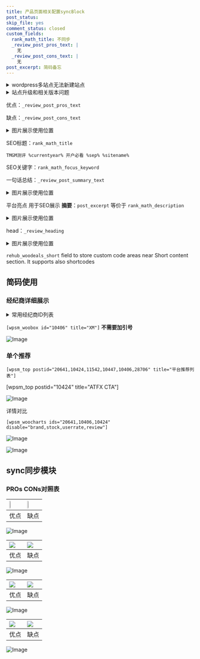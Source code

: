 ```yaml
---
title: 产品页面相关配置syncBlock
post_status: 
skip_file: yes
comment_status: closed
custom_fields:
  rank_math_title: 不同步
  _review_post_pros_text: |
    无
  _review_post_cons_text: |
    无
post_excerpt: 简码备忘
---
```

<details><summary>wordpress多站点无法新建站点</summary>

<li>和报错需要清理cookies一样的原因</li>
<li>wp-config.php里面<code>define( 'SUBDOMAIN_INSTALL', false );//子域名安装</code></li>
<li>新建子站点是用<code>define( 'SUBDOMAIN_INSTALL', true);//子域名安装</code> 完成以后，改成<code>false</code></li>
</details>

<details><summary>站点升级和相关版本问题</summary>

<p>wordpress：5.9.9
woocommerce：7.5.1
出现问题的地方：主题选项里面>><strong>Product layout >>compact style</strong></p>
<p>如何出现没有用过的字段 导致无法保存。先导出配置 然后进行修改，后面再次恢复即可。</p>
<p>出现部分字段无法显示时，需要返回默认布局后，对产品进行保存就好了。</p>
<p></p>
</details>

优点：`_review_post_pros_text`

缺点：`_review_post_cons_text`

<details><summary>图片展示使用位置</summary>

<img src="https://prod-files-secure.s3.us-west-2.amazonaws.com/39ed1227-6d7d-4570-be36-9ccd4a2c4241/f51d3d83-55d4-4bdf-9604-f37ec77ab556/Untitled.png?X-Amz-Algorithm=AWS4-HMAC-SHA256&X-Amz-Content-Sha256=UNSIGNED-PAYLOAD&X-Amz-Credential=ASIAZI2LB466XKQUAQMT%2F20250618%2Fus-west-2%2Fs3%2Faws4_request&X-Amz-Date=20250618T045528Z&X-Amz-Expires=3600&X-Amz-Security-Token=IQoJb3JpZ2luX2VjEJ3%2F%2F%2F%2F%2F%2F%2F%2F%2F%2FwEaCXVzLXdlc3QtMiJIMEYCIQDMYrx1fAqWRG5pd%2BIOgadgcf8C%2Bdtnizn49jUr%2BlQJrwIhAOnvHupV2p0rZaLCp%2Bdi7ZAFDMvnlcyVoUGWPHNR9lMmKogECIb%2F%2F%2F%2F%2F%2F%2F%2F%2F%2FwEQABoMNjM3NDIzMTgzODA1IgxhC0CrD0KHrgKe398q3AOgyG2MR5Yh99NJIdSDHT%2BfLLaaRT6IDYR28lEBFN5fExLmwWgZeHojJXTC3in8KxX5QHSYIM%2Fae6QeN8D7ytAcVOpAEJKPTYnlBSnCAlWGDjDtsA79cCTarQbAosm1dZm6INlwzOH3pilZfEVVxBkfk1KNkbdeYjRsRUg4Dax%2BX1g6pcPl3Z3nDk0KF0YH5UtwYGoQvGyDs6Ht9eYpuoc0WO1ssjVxv9DPpbiI4WN%2Fsowwty%2B2COEgeh79Q1o43kCwjAARx%2BM0i2zpReYvUv%2Bwo5OiIA6UKt5nPVQFsAIl34qlHZ3Pk4CWnT5y53J2%2FuMm542kB%2FjNbSvrj%2FKYC9IG%2FyBIRpuEv4QHApXbFon9DNT%2Boc2T458h9PP3dC0p3P4mZqb8ZbsecQtV%2BX9yoTmmmDDpDF7TE7RvH5KxztGC3dwuGObBfg5sB1FvW8UJAU7q0Qo%2BikxaYJNFnFDf5x2NYy%2BhCFb%2BTzN0p%2FFRfBwJyOvfQ9MH6%2B0IVkygLnM1fFVkP8lgbDGMXiUgTNh89sEXH1KztOmqLOACIT8twQLSR15uGvUqQsLilkCWU0X6edb7FPDD0C%2FmSFX%2B6H%2BXiwwRASMPiztZ2%2BleJ9s8Ijj7mD3d%2Fhdh3ofE%2BDkgTzCrh8nCBjqkAXBts6YcHE%2Fns9%2FLbnm8ww1Q54IFO0DMH8WmS0Za5aCN4f2CcinSuIaUdjzHnkSvsjljDwu%2FbFXojboH2nUmWtuV9oTs%2B4zQG4ZSHF3z6vfmqzCLL%2BbMcEBRM8NjFdDx%2FKSUnpIlb6Gbepx40BjEJqme0m54mroCqAQxyTliadsgAomJsvL0Dpch4r90ibQAJEqH6UUC3U2kPy%2BWd9kEMeZEl4rk&X-Amz-Signature=5a0e60185f0af4691f64c6c9d556bb486bf33b2f8400fad7e8342a22cfef28f8&X-Amz-SignedHeaders=host&x-amz-checksum-mode=ENABLED&x-id=GetObject" alt="Image">
</details>

SEO标题：`rank_math_title`

`TMGM测评 %currentyear% 开户必看 %sep% %sitename%`

SEO关键字：`rank_math_focus_keyword`

一句话总结：`_review_post_summary_text`

<details><summary>图片展示使用位置</summary>

<img src="https://prod-files-secure.s3.us-west-2.amazonaws.com/39ed1227-6d7d-4570-be36-9ccd4a2c4241/4b96a922-296c-4f4e-8630-d1c870cbce01/Untitled.png?X-Amz-Algorithm=AWS4-HMAC-SHA256&X-Amz-Content-Sha256=UNSIGNED-PAYLOAD&X-Amz-Credential=ASIAZI2LB4665U3BXWFP%2F20250618%2Fus-west-2%2Fs3%2Faws4_request&X-Amz-Date=20250618T045528Z&X-Amz-Expires=3600&X-Amz-Security-Token=IQoJb3JpZ2luX2VjEJ3%2F%2F%2F%2F%2F%2F%2F%2F%2F%2FwEaCXVzLXdlc3QtMiJHMEUCIQDyerNPhsYu9XF6Wt%2BJtBCm%2BqWdjEfM0Xydl3CNRk17ugIgekNvsUoHfxoFRayfW%2FtpAUl%2B%2FxYhRkF%2FEjGGeaxDrNAqiAQIhv%2F%2F%2F%2F%2F%2F%2F%2F%2F%2FARAAGgw2Mzc0MjMxODM4MDUiDFh%2Bi2hAvztCsgq4ISrcA7CPTNWDPn3pEnHCT3%2FVIaHTicCGMigZeY7F1KnZsLGzVTswZ2iwycA3FBS3RuVaecZc2wSAdlXMfX1aTHj1XQ5AN1HnR6OgUq2H8uLRPx%2BAHglvXtYGAro5JDXHgIZGWmZ0aKJSS1BF9vGzvhaaCfti1byNOeQclUGjfhs%2Bvf7nrRzmJ6ch%2BXOdbsODDafnBArP4Z0htNaqsQLHGBuvhs8Wc1ScbLJcdm9RNG2iSACbMMVvsu6vz5yLU32uCGTFHqnegCezUmVbhH9nbOTJzPfgkZ1VtqP6L2wIwFcATiY6CiFRbBfqeAC9y5ABNXqmzYWo%2BvewEmVv%2FDN8MdoKypk%2BmhS3ifagCCAydJV58MQ8o1gBt8%2Fkg0TLd7DOSSohpUX7Y1bx884pae0IDInJq8nukS02NzUoEUyjdQAKOCpNl7T0fZRafwkt7p4GXUZOjYbaDi9oWfh%2Fkq73W8QEJevbtLO86q0ACTQfYnbwdAMq5VJ3N%2Fs9ae2qGRYBAYxaGAV%2Bvlwoc9T6jD5QAwKUgv%2BnSsbwrpGTyF6bkUIl29ZnVJq08T49XNi8tvz9%2B7dylMmju4O%2BpLXstZQ4OUydGi3I%2B5ZuujH8jHxOgIgchoBm0JmmQUz53OiqhrezMKyHycIGOqUBSrJoIJWs%2FQuvu58BOkgiy8Szuff5X%2FIpEpdWpID9BvvjVWlSNEKnocdSrbww%2FBcN9MiMf%2B%2F02pDL2i8q5UE5wRfHz04qEIdezK1w%2FZ7Zcij8XDV%2FZwyOA7kQI%2FxqKnZacptM4N9heSRgwX%2FUzO0Ki1U012MY05dgbkuv7TOZARsEcUB3nSz%2BnT0wejzSsTjuP8XpEUmWSHjeyTl9cOTh1T62PRIa&X-Amz-Signature=4f96000025fb064faeaf7c97385ab22f65ff4323e31783cb98028718f8ea2819&X-Amz-SignedHeaders=host&x-amz-checksum-mode=ENABLED&x-id=GetObject" alt="Image">
</details>

平台亮点 用于SEO展示 **摘要**：`post_excerpt`  等价于 `rank_math_description`

<details><summary>图片展示使用位置</summary>

<img src="https://prod-files-secure.s3.us-west-2.amazonaws.com/39ed1227-6d7d-4570-be36-9ccd4a2c4241/1ee11f63-b60a-4dfe-a7a7-d58ff23b5d88/Untitled.png?X-Amz-Algorithm=AWS4-HMAC-SHA256&X-Amz-Content-Sha256=UNSIGNED-PAYLOAD&X-Amz-Credential=ASIAZI2LB466WVYHTIH3%2F20250618%2Fus-west-2%2Fs3%2Faws4_request&X-Amz-Date=20250618T045528Z&X-Amz-Expires=3600&X-Amz-Security-Token=IQoJb3JpZ2luX2VjEJ3%2F%2F%2F%2F%2F%2F%2F%2F%2F%2FwEaCXVzLXdlc3QtMiJHMEUCIDlzo6ky2C9HsKvNDJGwKO4NzR93CXw0lWXziYlnK2THAiEAsZrJSwtOCHFzNri%2FGGvMpWRPK9E0FMWYXSvhiYVbF%2FkqiAQIhv%2F%2F%2F%2F%2F%2F%2F%2F%2F%2FARAAGgw2Mzc0MjMxODM4MDUiDPWN%2FGylGy5QOjxFZircA8b7afYhpdRZ%2BiimOFPGtWvxIBuBGeEloJyvcudCJHHwbZS82A7bmVX6fO0vp6Tb9CKCLWFmDlk3yW4PXPNjSQEnsr0vaf9kGRH8CaceVnhwmfSXXUJB9aadHaP9P7dnot7fP0Tqxc8fJ5iGF75D%2FrWSVRazrcUKtuQh%2BmLIF5jOpms1H%2FhIGS6c0oWgfx9AMXgyfDvl1SUULNg5HtJg0rS6S7gUZ8rbQ8SeAUVddbi2Nb1DTqEzO3wBCmzTbyd9EAnAxKnhySQR1mamhhBdrrUhxGd1oZfeV6e9sdlfuIpAODNlFrN5HyiEhptIJvmEAOSQ82%2FCNQqLN7FH0uPaZ%2Bymtdl6rE6OK%2BA%2BNTYTGHoIZgxptngPhHBMdoqnTPRoOeMyjVizlcB708d1nbRC5DiW5sMft0pt3Sh5ovsaXRieiqseVCEAb%2BkRzzCqtoNQbZe%2B%2FnLkioXCMZZMHbRhBaToPxsnUnV9SqzY9dmoBrnWPO3QsgRFmWqlLMGOtpK8v%2BAOVBZ46FWZUbHTrHHIkYc9Wn2HLEfr1qMx4CdI8wTm%2BtDgmMy7nwnnLZ5JKVDnvVqkMtoH6IPxC%2BhIBaonpAnB8zXbFb9bg0d2ZIBltr%2FE2Kp6Wluu7gz9Ch1TMNOHycIGOqUByc3kPbPEGQFm4SR%2FHIH%2FCeimvCckuzqvdJqtttHXBLX2rSyF%2BdBEXngslkB2PyTbTesKhSx7FKMN1xWWqgqnYzEYwkU6uw8XzYbdeLtWhiAoiXDu5VLmP2YistZ19U3npxpMJ%2B%2FNqrJdoLe5k1J0knI8IhNpXHNRdbBmjRKaxr%2BsTqWg8RvsqwvTcwveB0rVpvVsqIvU%2BInp5ytCrUn4vsld5lyi&X-Amz-Signature=abfe6dbad09e1d06ccd713cc5fcc44d9ae780d603ac83f8e7512687b2d3649e8&X-Amz-SignedHeaders=host&x-amz-checksum-mode=ENABLED&x-id=GetObject" alt="Image">
<img src="https://prod-files-secure.s3.us-west-2.amazonaws.com/39ed1227-6d7d-4570-be36-9ccd4a2c4241/ad4118b5-78d8-4fbe-801e-3b29b5d99c01/Untitled.png?X-Amz-Algorithm=AWS4-HMAC-SHA256&X-Amz-Content-Sha256=UNSIGNED-PAYLOAD&X-Amz-Credential=ASIAZI2LB466WVYHTIH3%2F20250618%2Fus-west-2%2Fs3%2Faws4_request&X-Amz-Date=20250618T045528Z&X-Amz-Expires=3600&X-Amz-Security-Token=IQoJb3JpZ2luX2VjEJ3%2F%2F%2F%2F%2F%2F%2F%2F%2F%2FwEaCXVzLXdlc3QtMiJHMEUCIDlzo6ky2C9HsKvNDJGwKO4NzR93CXw0lWXziYlnK2THAiEAsZrJSwtOCHFzNri%2FGGvMpWRPK9E0FMWYXSvhiYVbF%2FkqiAQIhv%2F%2F%2F%2F%2F%2F%2F%2F%2F%2FARAAGgw2Mzc0MjMxODM4MDUiDPWN%2FGylGy5QOjxFZircA8b7afYhpdRZ%2BiimOFPGtWvxIBuBGeEloJyvcudCJHHwbZS82A7bmVX6fO0vp6Tb9CKCLWFmDlk3yW4PXPNjSQEnsr0vaf9kGRH8CaceVnhwmfSXXUJB9aadHaP9P7dnot7fP0Tqxc8fJ5iGF75D%2FrWSVRazrcUKtuQh%2BmLIF5jOpms1H%2FhIGS6c0oWgfx9AMXgyfDvl1SUULNg5HtJg0rS6S7gUZ8rbQ8SeAUVddbi2Nb1DTqEzO3wBCmzTbyd9EAnAxKnhySQR1mamhhBdrrUhxGd1oZfeV6e9sdlfuIpAODNlFrN5HyiEhptIJvmEAOSQ82%2FCNQqLN7FH0uPaZ%2Bymtdl6rE6OK%2BA%2BNTYTGHoIZgxptngPhHBMdoqnTPRoOeMyjVizlcB708d1nbRC5DiW5sMft0pt3Sh5ovsaXRieiqseVCEAb%2BkRzzCqtoNQbZe%2B%2FnLkioXCMZZMHbRhBaToPxsnUnV9SqzY9dmoBrnWPO3QsgRFmWqlLMGOtpK8v%2BAOVBZ46FWZUbHTrHHIkYc9Wn2HLEfr1qMx4CdI8wTm%2BtDgmMy7nwnnLZ5JKVDnvVqkMtoH6IPxC%2BhIBaonpAnB8zXbFb9bg0d2ZIBltr%2FE2Kp6Wluu7gz9Ch1TMNOHycIGOqUByc3kPbPEGQFm4SR%2FHIH%2FCeimvCckuzqvdJqtttHXBLX2rSyF%2BdBEXngslkB2PyTbTesKhSx7FKMN1xWWqgqnYzEYwkU6uw8XzYbdeLtWhiAoiXDu5VLmP2YistZ19U3npxpMJ%2B%2FNqrJdoLe5k1J0knI8IhNpXHNRdbBmjRKaxr%2BsTqWg8RvsqwvTcwveB0rVpvVsqIvU%2BInp5ytCrUn4vsld5lyi&X-Amz-Signature=eca6f1f94d618829cf8d168623b9d2028945d3c762e7b6fabf89800e87a4cf6a&X-Amz-SignedHeaders=host&x-amz-checksum-mode=ENABLED&x-id=GetObject" alt="Image">
<img src="https://prod-files-secure.s3.us-west-2.amazonaws.com/39ed1227-6d7d-4570-be36-9ccd4a2c4241/a38cf7c9-a79c-4b64-9e94-13589fe0758b/Untitled.png?X-Amz-Algorithm=AWS4-HMAC-SHA256&X-Amz-Content-Sha256=UNSIGNED-PAYLOAD&X-Amz-Credential=ASIAZI2LB466WVYHTIH3%2F20250618%2Fus-west-2%2Fs3%2Faws4_request&X-Amz-Date=20250618T045528Z&X-Amz-Expires=3600&X-Amz-Security-Token=IQoJb3JpZ2luX2VjEJ3%2F%2F%2F%2F%2F%2F%2F%2F%2F%2FwEaCXVzLXdlc3QtMiJHMEUCIDlzo6ky2C9HsKvNDJGwKO4NzR93CXw0lWXziYlnK2THAiEAsZrJSwtOCHFzNri%2FGGvMpWRPK9E0FMWYXSvhiYVbF%2FkqiAQIhv%2F%2F%2F%2F%2F%2F%2F%2F%2F%2FARAAGgw2Mzc0MjMxODM4MDUiDPWN%2FGylGy5QOjxFZircA8b7afYhpdRZ%2BiimOFPGtWvxIBuBGeEloJyvcudCJHHwbZS82A7bmVX6fO0vp6Tb9CKCLWFmDlk3yW4PXPNjSQEnsr0vaf9kGRH8CaceVnhwmfSXXUJB9aadHaP9P7dnot7fP0Tqxc8fJ5iGF75D%2FrWSVRazrcUKtuQh%2BmLIF5jOpms1H%2FhIGS6c0oWgfx9AMXgyfDvl1SUULNg5HtJg0rS6S7gUZ8rbQ8SeAUVddbi2Nb1DTqEzO3wBCmzTbyd9EAnAxKnhySQR1mamhhBdrrUhxGd1oZfeV6e9sdlfuIpAODNlFrN5HyiEhptIJvmEAOSQ82%2FCNQqLN7FH0uPaZ%2Bymtdl6rE6OK%2BA%2BNTYTGHoIZgxptngPhHBMdoqnTPRoOeMyjVizlcB708d1nbRC5DiW5sMft0pt3Sh5ovsaXRieiqseVCEAb%2BkRzzCqtoNQbZe%2B%2FnLkioXCMZZMHbRhBaToPxsnUnV9SqzY9dmoBrnWPO3QsgRFmWqlLMGOtpK8v%2BAOVBZ46FWZUbHTrHHIkYc9Wn2HLEfr1qMx4CdI8wTm%2BtDgmMy7nwnnLZ5JKVDnvVqkMtoH6IPxC%2BhIBaonpAnB8zXbFb9bg0d2ZIBltr%2FE2Kp6Wluu7gz9Ch1TMNOHycIGOqUByc3kPbPEGQFm4SR%2FHIH%2FCeimvCckuzqvdJqtttHXBLX2rSyF%2BdBEXngslkB2PyTbTesKhSx7FKMN1xWWqgqnYzEYwkU6uw8XzYbdeLtWhiAoiXDu5VLmP2YistZ19U3npxpMJ%2B%2FNqrJdoLe5k1J0knI8IhNpXHNRdbBmjRKaxr%2BsTqWg8RvsqwvTcwveB0rVpvVsqIvU%2BInp5ytCrUn4vsld5lyi&X-Amz-Signature=e0d2ba392c5b46e4ad090d91cc179bb39d845139f570deb4d2a572f47b3d77c7&X-Amz-SignedHeaders=host&x-amz-checksum-mode=ENABLED&x-id=GetObject" alt="Image">
<img src="https://prod-files-secure.s3.us-west-2.amazonaws.com/39ed1227-6d7d-4570-be36-9ccd4a2c4241/7da6fc1e-d2ac-42ae-8c75-cb5749aa18f6/Untitled.png?X-Amz-Algorithm=AWS4-HMAC-SHA256&X-Amz-Content-Sha256=UNSIGNED-PAYLOAD&X-Amz-Credential=ASIAZI2LB466WVYHTIH3%2F20250618%2Fus-west-2%2Fs3%2Faws4_request&X-Amz-Date=20250618T045528Z&X-Amz-Expires=3600&X-Amz-Security-Token=IQoJb3JpZ2luX2VjEJ3%2F%2F%2F%2F%2F%2F%2F%2F%2F%2FwEaCXVzLXdlc3QtMiJHMEUCIDlzo6ky2C9HsKvNDJGwKO4NzR93CXw0lWXziYlnK2THAiEAsZrJSwtOCHFzNri%2FGGvMpWRPK9E0FMWYXSvhiYVbF%2FkqiAQIhv%2F%2F%2F%2F%2F%2F%2F%2F%2F%2FARAAGgw2Mzc0MjMxODM4MDUiDPWN%2FGylGy5QOjxFZircA8b7afYhpdRZ%2BiimOFPGtWvxIBuBGeEloJyvcudCJHHwbZS82A7bmVX6fO0vp6Tb9CKCLWFmDlk3yW4PXPNjSQEnsr0vaf9kGRH8CaceVnhwmfSXXUJB9aadHaP9P7dnot7fP0Tqxc8fJ5iGF75D%2FrWSVRazrcUKtuQh%2BmLIF5jOpms1H%2FhIGS6c0oWgfx9AMXgyfDvl1SUULNg5HtJg0rS6S7gUZ8rbQ8SeAUVddbi2Nb1DTqEzO3wBCmzTbyd9EAnAxKnhySQR1mamhhBdrrUhxGd1oZfeV6e9sdlfuIpAODNlFrN5HyiEhptIJvmEAOSQ82%2FCNQqLN7FH0uPaZ%2Bymtdl6rE6OK%2BA%2BNTYTGHoIZgxptngPhHBMdoqnTPRoOeMyjVizlcB708d1nbRC5DiW5sMft0pt3Sh5ovsaXRieiqseVCEAb%2BkRzzCqtoNQbZe%2B%2FnLkioXCMZZMHbRhBaToPxsnUnV9SqzY9dmoBrnWPO3QsgRFmWqlLMGOtpK8v%2BAOVBZ46FWZUbHTrHHIkYc9Wn2HLEfr1qMx4CdI8wTm%2BtDgmMy7nwnnLZ5JKVDnvVqkMtoH6IPxC%2BhIBaonpAnB8zXbFb9bg0d2ZIBltr%2FE2Kp6Wluu7gz9Ch1TMNOHycIGOqUByc3kPbPEGQFm4SR%2FHIH%2FCeimvCckuzqvdJqtttHXBLX2rSyF%2BdBEXngslkB2PyTbTesKhSx7FKMN1xWWqgqnYzEYwkU6uw8XzYbdeLtWhiAoiXDu5VLmP2YistZ19U3npxpMJ%2B%2FNqrJdoLe5k1J0knI8IhNpXHNRdbBmjRKaxr%2BsTqWg8RvsqwvTcwveB0rVpvVsqIvU%2BInp5ytCrUn4vsld5lyi&X-Amz-Signature=0be16913b9cfbf92266b8d66b3b060fe75f373b0c50696d13ff23148860bfdda&X-Amz-SignedHeaders=host&x-amz-checksum-mode=ENABLED&x-id=GetObject" alt="Image">
<img src="https://prod-files-secure.s3.us-west-2.amazonaws.com/39ed1227-6d7d-4570-be36-9ccd4a2c4241/7e97f40a-eaee-47f5-b2f9-475f96808fa7/Untitled.png?X-Amz-Algorithm=AWS4-HMAC-SHA256&X-Amz-Content-Sha256=UNSIGNED-PAYLOAD&X-Amz-Credential=ASIAZI2LB466WVYHTIH3%2F20250618%2Fus-west-2%2Fs3%2Faws4_request&X-Amz-Date=20250618T045528Z&X-Amz-Expires=3600&X-Amz-Security-Token=IQoJb3JpZ2luX2VjEJ3%2F%2F%2F%2F%2F%2F%2F%2F%2F%2FwEaCXVzLXdlc3QtMiJHMEUCIDlzo6ky2C9HsKvNDJGwKO4NzR93CXw0lWXziYlnK2THAiEAsZrJSwtOCHFzNri%2FGGvMpWRPK9E0FMWYXSvhiYVbF%2FkqiAQIhv%2F%2F%2F%2F%2F%2F%2F%2F%2F%2FARAAGgw2Mzc0MjMxODM4MDUiDPWN%2FGylGy5QOjxFZircA8b7afYhpdRZ%2BiimOFPGtWvxIBuBGeEloJyvcudCJHHwbZS82A7bmVX6fO0vp6Tb9CKCLWFmDlk3yW4PXPNjSQEnsr0vaf9kGRH8CaceVnhwmfSXXUJB9aadHaP9P7dnot7fP0Tqxc8fJ5iGF75D%2FrWSVRazrcUKtuQh%2BmLIF5jOpms1H%2FhIGS6c0oWgfx9AMXgyfDvl1SUULNg5HtJg0rS6S7gUZ8rbQ8SeAUVddbi2Nb1DTqEzO3wBCmzTbyd9EAnAxKnhySQR1mamhhBdrrUhxGd1oZfeV6e9sdlfuIpAODNlFrN5HyiEhptIJvmEAOSQ82%2FCNQqLN7FH0uPaZ%2Bymtdl6rE6OK%2BA%2BNTYTGHoIZgxptngPhHBMdoqnTPRoOeMyjVizlcB708d1nbRC5DiW5sMft0pt3Sh5ovsaXRieiqseVCEAb%2BkRzzCqtoNQbZe%2B%2FnLkioXCMZZMHbRhBaToPxsnUnV9SqzY9dmoBrnWPO3QsgRFmWqlLMGOtpK8v%2BAOVBZ46FWZUbHTrHHIkYc9Wn2HLEfr1qMx4CdI8wTm%2BtDgmMy7nwnnLZ5JKVDnvVqkMtoH6IPxC%2BhIBaonpAnB8zXbFb9bg0d2ZIBltr%2FE2Kp6Wluu7gz9Ch1TMNOHycIGOqUByc3kPbPEGQFm4SR%2FHIH%2FCeimvCckuzqvdJqtttHXBLX2rSyF%2BdBEXngslkB2PyTbTesKhSx7FKMN1xWWqgqnYzEYwkU6uw8XzYbdeLtWhiAoiXDu5VLmP2YistZ19U3npxpMJ%2B%2FNqrJdoLe5k1J0knI8IhNpXHNRdbBmjRKaxr%2BsTqWg8RvsqwvTcwveB0rVpvVsqIvU%2BInp5ytCrUn4vsld5lyi&X-Amz-Signature=bf752e869f6da6125d31f9f001e47ffe1a7cc1e2123255c4e9de391b5cbb4e81&X-Amz-SignedHeaders=host&x-amz-checksum-mode=ENABLED&x-id=GetObject" alt="Image">
</details>

head：`_review_heading`

<details><summary>图片展示使用位置</summary>

<img src="https://prod-files-secure.s3.us-west-2.amazonaws.com/39ed1227-6d7d-4570-be36-9ccd4a2c4241/3a4650ad-9887-415c-889a-edd51fa54f27/Untitled.png?X-Amz-Algorithm=AWS4-HMAC-SHA256&X-Amz-Content-Sha256=UNSIGNED-PAYLOAD&X-Amz-Credential=ASIAZI2LB466SR5XO3BB%2F20250618%2Fus-west-2%2Fs3%2Faws4_request&X-Amz-Date=20250618T045529Z&X-Amz-Expires=3600&X-Amz-Security-Token=IQoJb3JpZ2luX2VjEJ3%2F%2F%2F%2F%2F%2F%2F%2F%2F%2FwEaCXVzLXdlc3QtMiJHMEUCIDIrn3plLVlx%2Bu3oHhf%2BOfsS42uBv6kL257iK5PR0GYlAiEAgvRvbLKnTs8Hty094Pw8T2qkW8RIRAd6PbLeGOmuQu4qiAQIhv%2F%2F%2F%2F%2F%2F%2F%2F%2F%2FARAAGgw2Mzc0MjMxODM4MDUiDHYOgYKcQ3KZ0NuUgSrcA%2FfrcsYd6FOm1s7nTXEIbZrgKXFHvQOolqE37cKygq5YgWgc3Qhutg1spyYRPCQ8c0ySGhvLRFlER%2BTjJi2x1SPvwitEQbtkn9Pw4aOKegsNm0XBnfDj32L%2B8VZEul3ffN%2FXQNVehrj9YB97UJ2SBb%2FSSYAK%2Flqu9ol8k%2BW2M%2FYXmNAfFhjRnmh5qEpGOb07vnfk3xgTf%2FQmuHG5p58%2Bbx0kXzbFq1WM%2Bkp7rOYVLDnRajuUPuPZnyJBmDTrkHGU61mxt4B1qw3puDk4ITc7D5rkQydfBZdAuq7d18csuvm0KJ4JNP7Au4%2BejnYbHD%2FWiDeHYNNVVaH2W8HhpoJJDg7TC7pIsq%2BO0DXITYzZqasG3hUfWUxKINM88fAfkxvCyv%2BiFZcNV3bhSS97yqHj40a1Rq5%2BF7MZ%2B6O%2FAsSt2PqJB05Gktl34ojpuAGcciJ6U3hgyqFPR60T4nN6mqao8LNWBRhA5iD9oTAKLzx5MSp34G%2FpKemw637X%2BN%2FcCFVaXXeQ8t%2BeOAhtgXriIQr5lFFPc4e1r7GgbSHahs6NcQQqx%2BtxQ3e0R1c1bS7wOppjdl%2BFdZIzDd8HC9yH9zd1ZLqzL6O1NiWlqY1J5%2BPJyHHtKmN%2FUFX7gtG6V2JSMLiHycIGOqUBUCxbE1IcH%2Fk9SgDfizr%2FP57El28TUuZpHc13YnFuHUxxXtaUn67Ka2FpahJU2q%2FyFyQHQCweGQGo%2Fdd%2B6MCUXBGB43lcCZaHu7bFCITGDbPx147pJVZ9kQjUVEMmkGofrsrq8%2FjumQZWzolVoGvmughB4y67XV2OizEsdLloI6ujRE5BM37MvBdAm9ozlso0JD5yhaGfvMljAAaKTehIWoeSD5r%2B&X-Amz-Signature=bffdb0b377af86d9a42096b7842cb966afe7dfba57420cbcd49728a0d988eeda&X-Amz-SignedHeaders=host&x-amz-checksum-mode=ENABLED&x-id=GetObject" alt="Image">
</details>

`rehub_woodeals_short`	field to store custom code areas near Short content section. It supports also shortcodes



## 简码使用

### 经纪商详细展示

<details><summary>常用经纪商ID列表</summary>

<pre><code class="php">嘉盛 ===> 20641  [wpsm_woobox id="20641" title="嘉盛"]
易信easymarkets ===> 11542  [wpsm_woobox id="11542" title="易信easymarkets"]
ATFX外汇 ===> 10424  [wpsm_woobox id="10424" title="ATFX"]
XM ===> 10406  [wpsm_woobox id="10406" title="XM"]
TMGM ===> 29622  [wpsm_woobox id="29622" title="TMGM"]
HYCM ===> 10447  [wpsm_woobox id="10447" title="HYCM"]
fpmarkets澳福外汇 ===> 20639  [wpsm_woobox id="20639" title="fpmarkets澳福外汇"]</code></pre>
</details>

`[wpsm_woobox id="10406" title="XM"]` **不需要加引号**

![Image](https://prod-files-secure.s3.us-west-2.amazonaws.com/39ed1227-6d7d-4570-be36-9ccd4a2c4241/4f898f9d-0fa7-4e43-acd3-ac6bc7be575a/Untitled.png?X-Amz-Algorithm=AWS4-HMAC-SHA256&X-Amz-Content-Sha256=UNSIGNED-PAYLOAD&X-Amz-Credential=ASIAZI2LB466UM3F2OAE%2F20250618%2Fus-west-2%2Fs3%2Faws4_request&X-Amz-Date=20250618T045518Z&X-Amz-Expires=3600&X-Amz-Security-Token=IQoJb3JpZ2luX2VjEJ3%2F%2F%2F%2F%2F%2F%2F%2F%2F%2FwEaCXVzLXdlc3QtMiJHMEUCIGQy4BDu2oNIpEOO5IzsXFuJM4AUOCC9b2uO8m0J2ZdeAiEAv8MwTa7gOCJNhWEHjKOmDmnqz%2BaElLfkczdNnZk1yyQqiAQIhv%2F%2F%2F%2F%2F%2F%2F%2F%2F%2FARAAGgw2Mzc0MjMxODM4MDUiDNUDLln%2BAORBLS8uiCrcA0loKXGl%2FjQC2es7ByRIp92ap8tvlpASDUbjHpCq07Y7wYwu6mCexQk2iU3IEg81AofnsbXARBsznF0qz%2By%2FrnEdNTGAVVINDxUkJfbkQqcHYR%2FIdcO7C1QUf6yzMONJ0FE7Hh8%2FUWQbq99lxOfj8YUuQuKh8dEBclAc4jthTxs0ojAzzx479ZyDjteDMc619c3D5WvwPeNQI6UsgDYLBB9XjQ9gOA2O9%2BOYBynBkQsU8BJUOqJr1%2BeC8dvQQGU7QVJOYz4uNgCfSAdwLVAJUGUclA9xMYuB%2BkK76Joei98Xo3QPYsisiZ8oIUvtkzwEgnIy5A%2Fnm3tPZ46S5Km2pK%2FMv2wV%2B2okAyJd646S0fX43yavaPDJWuTRv00y%2BUMaJQJAIXabSf6tobsC5gqS%2Fy7HMZecMcFRK1GG7utayVbHTrNg53D9AgNyGRhE%2Fmjz6zBj%2BpFMugyegbSSzDzBgAn%2BWKWNa3QW4THp8G%2FC0FE3%2Fq1X8yL2rIeITxyGZAT0FAaVZafUGGU1aA8eE%2Bq4VD3onVMi%2BLzlhLv8vLbwqHavKELvWPAjFrXG1CU3oYnlxPeIHF%2FxRCCqHg6LVvu854yC7Lp83HtwUA00g78DC1xnDJZqW%2BFN71s71UYvMISHycIGOqUBm3GGS8e5bF6dSdvFaYWPVX4gVBygnGg0Uxc5Ri6zMf22%2Fo%2FJWUIIX8Nf9gPTcLwWQCoxulfh8Xnipjp7lThudQAWUTwZr524SjiB0eiGyhqwSQQCOKEH2wqgSefDmwLAsdP8WEve9Nc%2FcFLx9M5c9mofScY%2BS6UqBlJOmn0J4OzgkLv9sxbivobKy7uiTMjQzjNqUlZ94cgmwOWEc61IwRmhsVSi&X-Amz-Signature=5c0cabc6ab5e951c595d78013c471fdd9d96de9adbcec5a9fc5d6962ff5d5ce2&X-Amz-SignedHeaders=host&x-amz-checksum-mode=ENABLED&x-id=GetObject)

### 单个推荐
`[wpsm_top postid="20641,10424,11542,10447,10406,28706" title="平台推荐列表"]`

[wpsm_top postid="10424" title="ATFX CTA"]

![Image](https://prod-files-secure.s3.us-west-2.amazonaws.com/39ed1227-6d7d-4570-be36-9ccd4a2c4241/5ac620dc-51a8-48b6-b55d-91f47299193c/Untitled.png?X-Amz-Algorithm=AWS4-HMAC-SHA256&X-Amz-Content-Sha256=UNSIGNED-PAYLOAD&X-Amz-Credential=ASIAZI2LB466UM3F2OAE%2F20250618%2Fus-west-2%2Fs3%2Faws4_request&X-Amz-Date=20250618T045518Z&X-Amz-Expires=3600&X-Amz-Security-Token=IQoJb3JpZ2luX2VjEJ3%2F%2F%2F%2F%2F%2F%2F%2F%2F%2FwEaCXVzLXdlc3QtMiJHMEUCIGQy4BDu2oNIpEOO5IzsXFuJM4AUOCC9b2uO8m0J2ZdeAiEAv8MwTa7gOCJNhWEHjKOmDmnqz%2BaElLfkczdNnZk1yyQqiAQIhv%2F%2F%2F%2F%2F%2F%2F%2F%2F%2FARAAGgw2Mzc0MjMxODM4MDUiDNUDLln%2BAORBLS8uiCrcA0loKXGl%2FjQC2es7ByRIp92ap8tvlpASDUbjHpCq07Y7wYwu6mCexQk2iU3IEg81AofnsbXARBsznF0qz%2By%2FrnEdNTGAVVINDxUkJfbkQqcHYR%2FIdcO7C1QUf6yzMONJ0FE7Hh8%2FUWQbq99lxOfj8YUuQuKh8dEBclAc4jthTxs0ojAzzx479ZyDjteDMc619c3D5WvwPeNQI6UsgDYLBB9XjQ9gOA2O9%2BOYBynBkQsU8BJUOqJr1%2BeC8dvQQGU7QVJOYz4uNgCfSAdwLVAJUGUclA9xMYuB%2BkK76Joei98Xo3QPYsisiZ8oIUvtkzwEgnIy5A%2Fnm3tPZ46S5Km2pK%2FMv2wV%2B2okAyJd646S0fX43yavaPDJWuTRv00y%2BUMaJQJAIXabSf6tobsC5gqS%2Fy7HMZecMcFRK1GG7utayVbHTrNg53D9AgNyGRhE%2Fmjz6zBj%2BpFMugyegbSSzDzBgAn%2BWKWNa3QW4THp8G%2FC0FE3%2Fq1X8yL2rIeITxyGZAT0FAaVZafUGGU1aA8eE%2Bq4VD3onVMi%2BLzlhLv8vLbwqHavKELvWPAjFrXG1CU3oYnlxPeIHF%2FxRCCqHg6LVvu854yC7Lp83HtwUA00g78DC1xnDJZqW%2BFN71s71UYvMISHycIGOqUBm3GGS8e5bF6dSdvFaYWPVX4gVBygnGg0Uxc5Ri6zMf22%2Fo%2FJWUIIX8Nf9gPTcLwWQCoxulfh8Xnipjp7lThudQAWUTwZr524SjiB0eiGyhqwSQQCOKEH2wqgSefDmwLAsdP8WEve9Nc%2FcFLx9M5c9mofScY%2BS6UqBlJOmn0J4OzgkLv9sxbivobKy7uiTMjQzjNqUlZ94cgmwOWEc61IwRmhsVSi&X-Amz-Signature=380bc4ac5882c1b2e6ca8da996d75a81eb46d7df6b1d63eb4bd05f904ba06f8e&X-Amz-SignedHeaders=host&x-amz-checksum-mode=ENABLED&x-id=GetObject)

详情对比

`[wpsm_woocharts ids="20641,10406,10424" disable="brand,stock,userrate,review"]`

![Image](https://prod-files-secure.s3.us-west-2.amazonaws.com/39ed1227-6d7d-4570-be36-9ccd4a2c4241/bf3ba45f-b9f3-4295-8aef-b4a495fd25f4/Untitled.png?X-Amz-Algorithm=AWS4-HMAC-SHA256&X-Amz-Content-Sha256=UNSIGNED-PAYLOAD&X-Amz-Credential=ASIAZI2LB466UM3F2OAE%2F20250618%2Fus-west-2%2Fs3%2Faws4_request&X-Amz-Date=20250618T045518Z&X-Amz-Expires=3600&X-Amz-Security-Token=IQoJb3JpZ2luX2VjEJ3%2F%2F%2F%2F%2F%2F%2F%2F%2F%2FwEaCXVzLXdlc3QtMiJHMEUCIGQy4BDu2oNIpEOO5IzsXFuJM4AUOCC9b2uO8m0J2ZdeAiEAv8MwTa7gOCJNhWEHjKOmDmnqz%2BaElLfkczdNnZk1yyQqiAQIhv%2F%2F%2F%2F%2F%2F%2F%2F%2F%2FARAAGgw2Mzc0MjMxODM4MDUiDNUDLln%2BAORBLS8uiCrcA0loKXGl%2FjQC2es7ByRIp92ap8tvlpASDUbjHpCq07Y7wYwu6mCexQk2iU3IEg81AofnsbXARBsznF0qz%2By%2FrnEdNTGAVVINDxUkJfbkQqcHYR%2FIdcO7C1QUf6yzMONJ0FE7Hh8%2FUWQbq99lxOfj8YUuQuKh8dEBclAc4jthTxs0ojAzzx479ZyDjteDMc619c3D5WvwPeNQI6UsgDYLBB9XjQ9gOA2O9%2BOYBynBkQsU8BJUOqJr1%2BeC8dvQQGU7QVJOYz4uNgCfSAdwLVAJUGUclA9xMYuB%2BkK76Joei98Xo3QPYsisiZ8oIUvtkzwEgnIy5A%2Fnm3tPZ46S5Km2pK%2FMv2wV%2B2okAyJd646S0fX43yavaPDJWuTRv00y%2BUMaJQJAIXabSf6tobsC5gqS%2Fy7HMZecMcFRK1GG7utayVbHTrNg53D9AgNyGRhE%2Fmjz6zBj%2BpFMugyegbSSzDzBgAn%2BWKWNa3QW4THp8G%2FC0FE3%2Fq1X8yL2rIeITxyGZAT0FAaVZafUGGU1aA8eE%2Bq4VD3onVMi%2BLzlhLv8vLbwqHavKELvWPAjFrXG1CU3oYnlxPeIHF%2FxRCCqHg6LVvu854yC7Lp83HtwUA00g78DC1xnDJZqW%2BFN71s71UYvMISHycIGOqUBm3GGS8e5bF6dSdvFaYWPVX4gVBygnGg0Uxc5Ri6zMf22%2Fo%2FJWUIIX8Nf9gPTcLwWQCoxulfh8Xnipjp7lThudQAWUTwZr524SjiB0eiGyhqwSQQCOKEH2wqgSefDmwLAsdP8WEve9Nc%2FcFLx9M5c9mofScY%2BS6UqBlJOmn0J4OzgkLv9sxbivobKy7uiTMjQzjNqUlZ94cgmwOWEc61IwRmhsVSi&X-Amz-Signature=f272584e33adce480ee1df57774d9892805ddeb0dddf0768f378d0106c1d0abf&X-Amz-SignedHeaders=host&x-amz-checksum-mode=ENABLED&x-id=GetObject)

![Image](https://prod-files-secure.s3.us-west-2.amazonaws.com/39ed1227-6d7d-4570-be36-9ccd4a2c4241/30bc56ef-f383-4b48-9768-2ebc9e436ec0/Untitled.png?X-Amz-Algorithm=AWS4-HMAC-SHA256&X-Amz-Content-Sha256=UNSIGNED-PAYLOAD&X-Amz-Credential=ASIAZI2LB466UM3F2OAE%2F20250618%2Fus-west-2%2Fs3%2Faws4_request&X-Amz-Date=20250618T045518Z&X-Amz-Expires=3600&X-Amz-Security-Token=IQoJb3JpZ2luX2VjEJ3%2F%2F%2F%2F%2F%2F%2F%2F%2F%2FwEaCXVzLXdlc3QtMiJHMEUCIGQy4BDu2oNIpEOO5IzsXFuJM4AUOCC9b2uO8m0J2ZdeAiEAv8MwTa7gOCJNhWEHjKOmDmnqz%2BaElLfkczdNnZk1yyQqiAQIhv%2F%2F%2F%2F%2F%2F%2F%2F%2F%2FARAAGgw2Mzc0MjMxODM4MDUiDNUDLln%2BAORBLS8uiCrcA0loKXGl%2FjQC2es7ByRIp92ap8tvlpASDUbjHpCq07Y7wYwu6mCexQk2iU3IEg81AofnsbXARBsznF0qz%2By%2FrnEdNTGAVVINDxUkJfbkQqcHYR%2FIdcO7C1QUf6yzMONJ0FE7Hh8%2FUWQbq99lxOfj8YUuQuKh8dEBclAc4jthTxs0ojAzzx479ZyDjteDMc619c3D5WvwPeNQI6UsgDYLBB9XjQ9gOA2O9%2BOYBynBkQsU8BJUOqJr1%2BeC8dvQQGU7QVJOYz4uNgCfSAdwLVAJUGUclA9xMYuB%2BkK76Joei98Xo3QPYsisiZ8oIUvtkzwEgnIy5A%2Fnm3tPZ46S5Km2pK%2FMv2wV%2B2okAyJd646S0fX43yavaPDJWuTRv00y%2BUMaJQJAIXabSf6tobsC5gqS%2Fy7HMZecMcFRK1GG7utayVbHTrNg53D9AgNyGRhE%2Fmjz6zBj%2BpFMugyegbSSzDzBgAn%2BWKWNa3QW4THp8G%2FC0FE3%2Fq1X8yL2rIeITxyGZAT0FAaVZafUGGU1aA8eE%2Bq4VD3onVMi%2BLzlhLv8vLbwqHavKELvWPAjFrXG1CU3oYnlxPeIHF%2FxRCCqHg6LVvu854yC7Lp83HtwUA00g78DC1xnDJZqW%2BFN71s71UYvMISHycIGOqUBm3GGS8e5bF6dSdvFaYWPVX4gVBygnGg0Uxc5Ri6zMf22%2Fo%2FJWUIIX8Nf9gPTcLwWQCoxulfh8Xnipjp7lThudQAWUTwZr524SjiB0eiGyhqwSQQCOKEH2wqgSefDmwLAsdP8WEve9Nc%2FcFLx9M5c9mofScY%2BS6UqBlJOmn0J4OzgkLv9sxbivobKy7uiTMjQzjNqUlZ94cgmwOWEc61IwRmhsVSi&X-Amz-Signature=0ac2bd8db5d3f401e78ff0a1ccca02eaf7d4bbad78c56bb7ff878427dda35e16&X-Amz-SignedHeaders=host&x-amz-checksum-mode=ENABLED&x-id=GetObject)

## sync同步模块

### PROs CONs对照表

| <img src="https://cdn.ifttt.fun/gh/jarlin8/OSS@main/icons/customize/pros.svg" height="auto" width="37.3%"> | <img src="https://cdn.ifttt.fun/gh/jarlin8/OSS@main/icons/customize/cons.svg" height="auto" width="28.8%"> |
| :--- | :--- |
| 优点 | 缺点 |

![Image](https://prod-files-secure.s3.us-west-2.amazonaws.com/39ed1227-6d7d-4570-be36-9ccd4a2c4241/8742b755-dfb5-4004-9a5f-d6e561664bd8/Untitled.png?X-Amz-Algorithm=AWS4-HMAC-SHA256&X-Amz-Content-Sha256=UNSIGNED-PAYLOAD&X-Amz-Credential=ASIAZI2LB466UM3F2OAE%2F20250618%2Fus-west-2%2Fs3%2Faws4_request&X-Amz-Date=20250618T045518Z&X-Amz-Expires=3600&X-Amz-Security-Token=IQoJb3JpZ2luX2VjEJ3%2F%2F%2F%2F%2F%2F%2F%2F%2F%2FwEaCXVzLXdlc3QtMiJHMEUCIGQy4BDu2oNIpEOO5IzsXFuJM4AUOCC9b2uO8m0J2ZdeAiEAv8MwTa7gOCJNhWEHjKOmDmnqz%2BaElLfkczdNnZk1yyQqiAQIhv%2F%2F%2F%2F%2F%2F%2F%2F%2F%2FARAAGgw2Mzc0MjMxODM4MDUiDNUDLln%2BAORBLS8uiCrcA0loKXGl%2FjQC2es7ByRIp92ap8tvlpASDUbjHpCq07Y7wYwu6mCexQk2iU3IEg81AofnsbXARBsznF0qz%2By%2FrnEdNTGAVVINDxUkJfbkQqcHYR%2FIdcO7C1QUf6yzMONJ0FE7Hh8%2FUWQbq99lxOfj8YUuQuKh8dEBclAc4jthTxs0ojAzzx479ZyDjteDMc619c3D5WvwPeNQI6UsgDYLBB9XjQ9gOA2O9%2BOYBynBkQsU8BJUOqJr1%2BeC8dvQQGU7QVJOYz4uNgCfSAdwLVAJUGUclA9xMYuB%2BkK76Joei98Xo3QPYsisiZ8oIUvtkzwEgnIy5A%2Fnm3tPZ46S5Km2pK%2FMv2wV%2B2okAyJd646S0fX43yavaPDJWuTRv00y%2BUMaJQJAIXabSf6tobsC5gqS%2Fy7HMZecMcFRK1GG7utayVbHTrNg53D9AgNyGRhE%2Fmjz6zBj%2BpFMugyegbSSzDzBgAn%2BWKWNa3QW4THp8G%2FC0FE3%2Fq1X8yL2rIeITxyGZAT0FAaVZafUGGU1aA8eE%2Bq4VD3onVMi%2BLzlhLv8vLbwqHavKELvWPAjFrXG1CU3oYnlxPeIHF%2FxRCCqHg6LVvu854yC7Lp83HtwUA00g78DC1xnDJZqW%2BFN71s71UYvMISHycIGOqUBm3GGS8e5bF6dSdvFaYWPVX4gVBygnGg0Uxc5Ri6zMf22%2Fo%2FJWUIIX8Nf9gPTcLwWQCoxulfh8Xnipjp7lThudQAWUTwZr524SjiB0eiGyhqwSQQCOKEH2wqgSefDmwLAsdP8WEve9Nc%2FcFLx9M5c9mofScY%2BS6UqBlJOmn0J4OzgkLv9sxbivobKy7uiTMjQzjNqUlZ94cgmwOWEc61IwRmhsVSi&X-Amz-Signature=9f3f64cc3e38d77ca7063cd9b84eddbfb50a872553c9e9c5e41cc72cd7708fcb&X-Amz-SignedHeaders=host&x-amz-checksum-mode=ENABLED&x-id=GetObject)

| <img src="https://cdn.ifttt.fun/gh/jarlin8/OSS@main/icons/customize/pros1.svg" height="auto"> | <img src="https://cdn.ifttt.fun/gh/jarlin8/OSS@main/icons/customize/cons1.svg" height="auto"> |
| :--- | :--- |
| 优点 | 缺点 |

![Image](https://prod-files-secure.s3.us-west-2.amazonaws.com/39ed1227-6d7d-4570-be36-9ccd4a2c4241/806358f8-c9c4-4e17-bb35-c6c76a5397a5/Untitled.png?X-Amz-Algorithm=AWS4-HMAC-SHA256&X-Amz-Content-Sha256=UNSIGNED-PAYLOAD&X-Amz-Credential=ASIAZI2LB466UM3F2OAE%2F20250618%2Fus-west-2%2Fs3%2Faws4_request&X-Amz-Date=20250618T045518Z&X-Amz-Expires=3600&X-Amz-Security-Token=IQoJb3JpZ2luX2VjEJ3%2F%2F%2F%2F%2F%2F%2F%2F%2F%2FwEaCXVzLXdlc3QtMiJHMEUCIGQy4BDu2oNIpEOO5IzsXFuJM4AUOCC9b2uO8m0J2ZdeAiEAv8MwTa7gOCJNhWEHjKOmDmnqz%2BaElLfkczdNnZk1yyQqiAQIhv%2F%2F%2F%2F%2F%2F%2F%2F%2F%2FARAAGgw2Mzc0MjMxODM4MDUiDNUDLln%2BAORBLS8uiCrcA0loKXGl%2FjQC2es7ByRIp92ap8tvlpASDUbjHpCq07Y7wYwu6mCexQk2iU3IEg81AofnsbXARBsznF0qz%2By%2FrnEdNTGAVVINDxUkJfbkQqcHYR%2FIdcO7C1QUf6yzMONJ0FE7Hh8%2FUWQbq99lxOfj8YUuQuKh8dEBclAc4jthTxs0ojAzzx479ZyDjteDMc619c3D5WvwPeNQI6UsgDYLBB9XjQ9gOA2O9%2BOYBynBkQsU8BJUOqJr1%2BeC8dvQQGU7QVJOYz4uNgCfSAdwLVAJUGUclA9xMYuB%2BkK76Joei98Xo3QPYsisiZ8oIUvtkzwEgnIy5A%2Fnm3tPZ46S5Km2pK%2FMv2wV%2B2okAyJd646S0fX43yavaPDJWuTRv00y%2BUMaJQJAIXabSf6tobsC5gqS%2Fy7HMZecMcFRK1GG7utayVbHTrNg53D9AgNyGRhE%2Fmjz6zBj%2BpFMugyegbSSzDzBgAn%2BWKWNa3QW4THp8G%2FC0FE3%2Fq1X8yL2rIeITxyGZAT0FAaVZafUGGU1aA8eE%2Bq4VD3onVMi%2BLzlhLv8vLbwqHavKELvWPAjFrXG1CU3oYnlxPeIHF%2FxRCCqHg6LVvu854yC7Lp83HtwUA00g78DC1xnDJZqW%2BFN71s71UYvMISHycIGOqUBm3GGS8e5bF6dSdvFaYWPVX4gVBygnGg0Uxc5Ri6zMf22%2Fo%2FJWUIIX8Nf9gPTcLwWQCoxulfh8Xnipjp7lThudQAWUTwZr524SjiB0eiGyhqwSQQCOKEH2wqgSefDmwLAsdP8WEve9Nc%2FcFLx9M5c9mofScY%2BS6UqBlJOmn0J4OzgkLv9sxbivobKy7uiTMjQzjNqUlZ94cgmwOWEc61IwRmhsVSi&X-Amz-Signature=70977980ee5da08832933d4bf6f5b81449b91fc3a92ac62370e9ba23654e3ea8&X-Amz-SignedHeaders=host&x-amz-checksum-mode=ENABLED&x-id=GetObject)

| <img src="https://cdn.ifttt.fun/gh/jarlin8/OSS@main/icons/customize/pros2.svg" height="auto"> | <img src="https://cdn.ifttt.fun/gh/jarlin8/OSS@main/icons/customize/cons2.svg" height="auto"> |
| :--- | :--- |
| 优点 | 缺点 |

![Image](https://prod-files-secure.s3.us-west-2.amazonaws.com/39ed1227-6d7d-4570-be36-9ccd4a2c4241/a9245ec9-70dd-4005-b534-0d54315fc5f3/Untitled.png?X-Amz-Algorithm=AWS4-HMAC-SHA256&X-Amz-Content-Sha256=UNSIGNED-PAYLOAD&X-Amz-Credential=ASIAZI2LB466UM3F2OAE%2F20250618%2Fus-west-2%2Fs3%2Faws4_request&X-Amz-Date=20250618T045518Z&X-Amz-Expires=3600&X-Amz-Security-Token=IQoJb3JpZ2luX2VjEJ3%2F%2F%2F%2F%2F%2F%2F%2F%2F%2FwEaCXVzLXdlc3QtMiJHMEUCIGQy4BDu2oNIpEOO5IzsXFuJM4AUOCC9b2uO8m0J2ZdeAiEAv8MwTa7gOCJNhWEHjKOmDmnqz%2BaElLfkczdNnZk1yyQqiAQIhv%2F%2F%2F%2F%2F%2F%2F%2F%2F%2FARAAGgw2Mzc0MjMxODM4MDUiDNUDLln%2BAORBLS8uiCrcA0loKXGl%2FjQC2es7ByRIp92ap8tvlpASDUbjHpCq07Y7wYwu6mCexQk2iU3IEg81AofnsbXARBsznF0qz%2By%2FrnEdNTGAVVINDxUkJfbkQqcHYR%2FIdcO7C1QUf6yzMONJ0FE7Hh8%2FUWQbq99lxOfj8YUuQuKh8dEBclAc4jthTxs0ojAzzx479ZyDjteDMc619c3D5WvwPeNQI6UsgDYLBB9XjQ9gOA2O9%2BOYBynBkQsU8BJUOqJr1%2BeC8dvQQGU7QVJOYz4uNgCfSAdwLVAJUGUclA9xMYuB%2BkK76Joei98Xo3QPYsisiZ8oIUvtkzwEgnIy5A%2Fnm3tPZ46S5Km2pK%2FMv2wV%2B2okAyJd646S0fX43yavaPDJWuTRv00y%2BUMaJQJAIXabSf6tobsC5gqS%2Fy7HMZecMcFRK1GG7utayVbHTrNg53D9AgNyGRhE%2Fmjz6zBj%2BpFMugyegbSSzDzBgAn%2BWKWNa3QW4THp8G%2FC0FE3%2Fq1X8yL2rIeITxyGZAT0FAaVZafUGGU1aA8eE%2Bq4VD3onVMi%2BLzlhLv8vLbwqHavKELvWPAjFrXG1CU3oYnlxPeIHF%2FxRCCqHg6LVvu854yC7Lp83HtwUA00g78DC1xnDJZqW%2BFN71s71UYvMISHycIGOqUBm3GGS8e5bF6dSdvFaYWPVX4gVBygnGg0Uxc5Ri6zMf22%2Fo%2FJWUIIX8Nf9gPTcLwWQCoxulfh8Xnipjp7lThudQAWUTwZr524SjiB0eiGyhqwSQQCOKEH2wqgSefDmwLAsdP8WEve9Nc%2FcFLx9M5c9mofScY%2BS6UqBlJOmn0J4OzgkLv9sxbivobKy7uiTMjQzjNqUlZ94cgmwOWEc61IwRmhsVSi&X-Amz-Signature=9d55d4d4ed59248bdeb99942f1c5855d17c36231ed666e5b0a237353c64bd396&X-Amz-SignedHeaders=host&x-amz-checksum-mode=ENABLED&x-id=GetObject)

| <img src="https://cdn.ifttt.fun/gh/jarlin8/OSS@main/icons/customize/pros3.svg" height="auto"> | <img src="https://cdn.ifttt.fun/gh/jarlin8/OSS@main/icons/customize/cons3.svg" height="auto"> |
| :--- | :--- |
| 优点 | 缺点 |

![Image](https://prod-files-secure.s3.us-west-2.amazonaws.com/39ed1227-6d7d-4570-be36-9ccd4a2c4241/e1e580a2-2e5c-4780-9ff4-19c318fc2284/Untitled.png?X-Amz-Algorithm=AWS4-HMAC-SHA256&X-Amz-Content-Sha256=UNSIGNED-PAYLOAD&X-Amz-Credential=ASIAZI2LB466UM3F2OAE%2F20250618%2Fus-west-2%2Fs3%2Faws4_request&X-Amz-Date=20250618T045518Z&X-Amz-Expires=3600&X-Amz-Security-Token=IQoJb3JpZ2luX2VjEJ3%2F%2F%2F%2F%2F%2F%2F%2F%2F%2FwEaCXVzLXdlc3QtMiJHMEUCIGQy4BDu2oNIpEOO5IzsXFuJM4AUOCC9b2uO8m0J2ZdeAiEAv8MwTa7gOCJNhWEHjKOmDmnqz%2BaElLfkczdNnZk1yyQqiAQIhv%2F%2F%2F%2F%2F%2F%2F%2F%2F%2FARAAGgw2Mzc0MjMxODM4MDUiDNUDLln%2BAORBLS8uiCrcA0loKXGl%2FjQC2es7ByRIp92ap8tvlpASDUbjHpCq07Y7wYwu6mCexQk2iU3IEg81AofnsbXARBsznF0qz%2By%2FrnEdNTGAVVINDxUkJfbkQqcHYR%2FIdcO7C1QUf6yzMONJ0FE7Hh8%2FUWQbq99lxOfj8YUuQuKh8dEBclAc4jthTxs0ojAzzx479ZyDjteDMc619c3D5WvwPeNQI6UsgDYLBB9XjQ9gOA2O9%2BOYBynBkQsU8BJUOqJr1%2BeC8dvQQGU7QVJOYz4uNgCfSAdwLVAJUGUclA9xMYuB%2BkK76Joei98Xo3QPYsisiZ8oIUvtkzwEgnIy5A%2Fnm3tPZ46S5Km2pK%2FMv2wV%2B2okAyJd646S0fX43yavaPDJWuTRv00y%2BUMaJQJAIXabSf6tobsC5gqS%2Fy7HMZecMcFRK1GG7utayVbHTrNg53D9AgNyGRhE%2Fmjz6zBj%2BpFMugyegbSSzDzBgAn%2BWKWNa3QW4THp8G%2FC0FE3%2Fq1X8yL2rIeITxyGZAT0FAaVZafUGGU1aA8eE%2Bq4VD3onVMi%2BLzlhLv8vLbwqHavKELvWPAjFrXG1CU3oYnlxPeIHF%2FxRCCqHg6LVvu854yC7Lp83HtwUA00g78DC1xnDJZqW%2BFN71s71UYvMISHycIGOqUBm3GGS8e5bF6dSdvFaYWPVX4gVBygnGg0Uxc5Ri6zMf22%2Fo%2FJWUIIX8Nf9gPTcLwWQCoxulfh8Xnipjp7lThudQAWUTwZr524SjiB0eiGyhqwSQQCOKEH2wqgSefDmwLAsdP8WEve9Nc%2FcFLx9M5c9mofScY%2BS6UqBlJOmn0J4OzgkLv9sxbivobKy7uiTMjQzjNqUlZ94cgmwOWEc61IwRmhsVSi&X-Amz-Signature=576a9c7736b46d147bfbed1055ead0029fde90c58442e25e2243870c5c9bc457&X-Amz-SignedHeaders=host&x-amz-checksum-mode=ENABLED&x-id=GetObject)